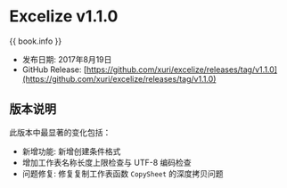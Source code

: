 # Excelize v1.1.0

{{ book.info }}

* 发布日期: 2017年8月19日
* GitHub Release: [https://github.com/xuri/excelize/releases/tag/v1.1.0](https://github.com/xuri/excelize/releases/tag/v1.1.0)

## 版本说明

此版本中最显著的变化包括：

* 新增功能: 新增创建条件格式
* 增加工作表名称长度上限检查与 UTF-8 编码检查
* 问题修复: 修复复制工作表函数 `CopySheet` 的深度拷贝问题

